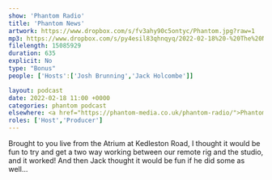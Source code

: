 ```yaml
---
show: 'Phantom Radio'
title: 'Phantom News'
artwork: https://www.dropbox.com/s/fv3ahy90c5ontyc/Phantom.jpg?raw=1
mp3: https://www.dropbox.com/s/py4esil83qhnqyq/2022-02-18%20-%20The%20News.mp3?raw=1
filelength: 15085929
duration: 635
explicit: No
type: "Bonus"
people: ['Hosts':['Josh Brunning','Jack Holcombe']]

layout: podcast
date: 2022-02-18 11:00 +0000
categories: phantom podcast
elsewhere: <a href="https://phantom-media.co.uk/phantom-radio/">Phantom Media</a>
roles: ['Host','Producer']
---
```


Brought to you live from the Atrium at Kedleston Road, I thought it would be fun to try and get a two way working between our remote rig and the studio, and it worked! And then Jack thought it would be fun if he did some as well...
